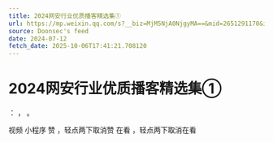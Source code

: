 ```yaml
---
title: 2024网安行业优质播客精选集①
url: https://mp.weixin.qq.com/s?__biz=MjM5NjA0NjgyMA==&mid=2651291170&idx=2&sn=bdfcb9b5603f38b8056466df21474080
source: Doonsec's feed
date: 2024-07-12
fetch_date: 2025-10-06T17:41:21.708120
---
```


# 2024网安行业优质播客精选集①

：
，
。

视频
小程序
赞
，轻点两下取消赞
在看
，轻点两下取消在看